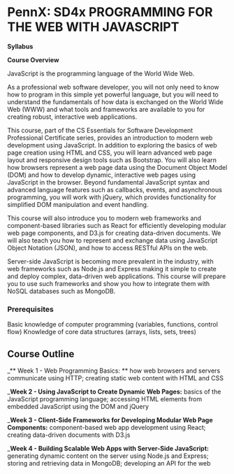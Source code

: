 # PennX: SD4x PROGRAMMING FOR THE WEB WITH JAVASCRIPT


**Syllabus**

**Course Overview**

JavaScript is the programming language of the World Wide Web.

As a professional web software developer, you will not only need to know how to program in this simple yet powerful language, but you will need to understand the fundamentals of how data is exchanged on the World Wide Web (WWW) and what tools and frameworks are available to you for creating robust, interactive web applications.


This course, part of the CS Essentials for Software Development Professional Certificate series, provides an introduction to modern web development using JavaScript. In addition to exploring the basics of web page creation using HTML and CSS, you will learn advanced web page layout and responsive design tools such as Bootstrap. You will also learn how browsers represent a web page data using the Document Object Model (DOM) and how to develop dynamic, interactive web pages using JavaScript in the browser. Beyond fundamental JavaScript syntax and advanced language features such as callbacks, events, and asynchronous programming, you will work with jQuery, which provides functionality for simplified DOM manipulation and event handling.


This course will also introduce you to modern web frameworks and component-based libraries such as React for efficiently developing modular web page components, and D3.js for creating data-driven documents. We will also teach you how to represent and exchange data using JavaScript Object Notation (JSON), and how to access RESTful APIs on the web.


Server-side JavaScript is becoming more prevalent in the industry, with web frameworks such as Node.js and Express making it simple to create and deploy complex, data-driven web applications. This course will prepare you to use such frameworks and show you how to integrate them with NoSQL databases such as MongoDB.


### Prerequisites


Basic knowledge of computer programming (variables, functions, control flow)
Knowledge of core data structures (arrays, lists, sets, trees)


## Course Outline

_** Week 1 - Web Programming Basics: **
how web browsers and servers communicate using HTTP; creating static web content with HTML and CSS


_**Week 2 - Using JavaScript to Create Dynamic Web Pages:**
basics of the JavaScript programming language; accessing HTML elements from embedded JavaScript using the DOM and jQuery


_**Week 3 - Client-Side Frameworks for Developing Modular Web Page Components:**
component-based web app development using React; creating data-driven documents with D3.js


_**Week 4 - Building Scalable Web Apps with Server-Side JavaScript:**
generating dynamic content on the server using Node.js and Express; storing and retrieving data in MongoDB; developing an API for the web
